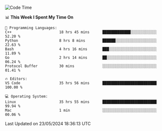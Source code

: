 
<!--START_SECTION:waka-->
![Code Time](http://img.shields.io/badge/Code%20Time-1%2C993%20hrs%2056%20mins-blue)

📊 **This Week I Spent My Time On** 

```text
💬 Programming Languages: 
C++                      18 hrs 45 mins      █████████████░░░░░░░░░░░░   52.20 % 
Python                   8 hrs 8 mins        ██████░░░░░░░░░░░░░░░░░░░   22.63 % 
Bash                     4 hrs 16 mins       ███░░░░░░░░░░░░░░░░░░░░░░   11.89 % 
Go                       2 hrs 14 mins       ██░░░░░░░░░░░░░░░░░░░░░░░   06.24 % 
Protocol Buffer          30 mins             ░░░░░░░░░░░░░░░░░░░░░░░░░   01.41 % 

🔥 Editors: 
VS Code                  35 hrs 56 mins      █████████████████████████   100.00 % 

💻 Operating System: 
Linux                    35 hrs 55 mins      █████████████████████████   99.94 % 
Mac                      1 min               ░░░░░░░░░░░░░░░░░░░░░░░░░   00.06 % 
```


 Last Updated on 23/05/2024 18:36:13 UTC
<!--END_SECTION:waka-->

